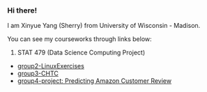 ### Hi there!

I am Xinyue Yang (Sherry) from University of Wisconsin - Madison. 

You can see my courseworks through links below:

1. STAT 479 (Data Science Computing Project)
* [group2-LinuxExercises](https://github.com/xyang467/LinuxExercises)
* [group3-CHTC](https://github.com/gjsorrell/stat479-project3)
* [group4-project: Predicting Amazon Customer Review](https://github.com/gjsorrell/stat479-final-project)


<!---
xyang467/xyang467 is a ✨ special ✨ repository because its `README.md` (this file) appears on your GitHub profile.
You can click the Preview link to take a look at your changes.
--->

